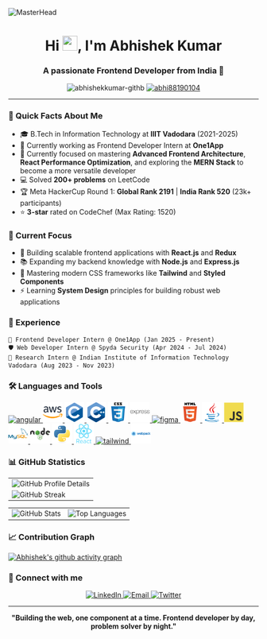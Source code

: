 ![MasterHead]([https://user-images.githubusercontent.com/90236635/232446433-d5540fa2-fe28-4bb8-b929-cdb51fe61336.gif](https://user-images.githubusercontent.com/74038190/212750672-2f3f2b50-c84f-4ed8-a60a-849ae69ff9df.gif))

<h1 align="center">Hi <img src="https://raw.githubusercontent.com/MartinHeinz/MartinHeinz/master/wave.gif" width="30px" height="30px">, I'm Abhishek Kumar</h1>
<h3 align="center">A passionate Frontend Developer from India 🚀</h3>

<p align="center">
    <img src="https://komarev.com/ghpvc/?username=abhishekkumar-githb&label=Profile%20views&color=0e75b6&style=flat" alt="abhishekkumar-githb" />
    <a href="https://twitter.com/abhi88190104" target="blank">
        <img src="https://img.shields.io/twitter/follow/abhi88190104?logo=twitter&style=for-the-badge" alt="abhi88190104" />
    </a>
</p>

---

### 🚀 Quick Facts About Me

- 🎓 B.Tech in Information Technology at **IIIT Vadodara** (2021-2025)
- 💼 Currently working as Frontend Developer Intern at **One1App**
- 🌱 Currently focused on mastering **Advanced Frontend Architecture**, **React Performance Optimization**, and exploring the **MERN Stack** to become a more versatile developer
- 💻 Solved **200+ problems** on LeetCode
- 🏆 Meta HackerCup Round 1: **Global Rank 2191** | **India Rank 520** (23k+ participants)
- ⭐ **3-star** rated on CodeChef (Max Rating: 1520)

### 🎯 Current Focus

- 🔨 Building scalable frontend applications with **React.js** and **Redux**
- 📚 Expanding my backend knowledge with **Node.js** and **Express.js**
- 🎨 Mastering modern CSS frameworks like **Tailwind** and **Styled Components**
- ⚡ Learning **System Design** principles for building robust web applications

### 💼 Experience

```text
🚀 Frontend Developer Intern @ One1App (Jan 2025 - Present)
🛡️ Web Developer Intern @ Spyda Security (Apr 2024 - Jul 2024)
🔬 Research Intern @ Indian Institute of Information Technology Vadodara (Aug 2023 - Nov 2023)
```

### 🛠️ Languages and Tools

<p align="left">
    <a href="https://angular.io" target="_blank" rel="noreferrer">
        <img src="https://angular.io/assets/images/logos/angular/angular.svg" alt="angular" width="40" height="40"/>
    </a>
    <a href="https://aws.amazon.com" target="_blank" rel="noreferrer">
        <img src="https://raw.githubusercontent.com/devicons/devicon/master/icons/amazonwebservices/amazonwebservices-original-wordmark.svg" alt="aws" width="40" height="40"/>
    </a>
    <a href="https://www.cprogramming.com/" target="_blank" rel="noreferrer">
        <img src="https://raw.githubusercontent.com/devicons/devicon/master/icons/c/c-original.svg" alt="c" width="40" height="40"/>
    </a>
    <a href="https://www.w3schools.com/cpp/" target="_blank" rel="noreferrer">
        <img src="https://raw.githubusercontent.com/devicons/devicon/master/icons/cplusplus/cplusplus-original.svg" alt="cplusplus" width="40" height="40"/>
    </a>
    <a href="https://www.w3schools.com/css/" target="_blank" rel="noreferrer">
        <img src="https://raw.githubusercontent.com/devicons/devicon/master/icons/css3/css3-original-wordmark.svg" alt="css3" width="40" height="40"/>
    </a>
    <a href="https://expressjs.com" target="_blank" rel="noreferrer">
        <img src="https://raw.githubusercontent.com/devicons/devicon/master/icons/express/express-original-wordmark.svg" alt="express" width="40" height="40"/>
    </a>
    <a href="https://www.figma.com/" target="_blank" rel="noreferrer">
        <img src="https://www.vectorlogo.zone/logos/figma/figma-icon.svg" alt="figma" width="40" height="40"/>
    </a>
    <a href="https://www.w3.org/html/" target="_blank" rel="noreferrer">
        <img src="https://raw.githubusercontent.com/devicons/devicon/master/icons/html5/html5-original-wordmark.svg" alt="html5" width="40" height="40"/>
    </a>
    <a href="https://www.java.com" target="_blank" rel="noreferrer">
        <img src="https://raw.githubusercontent.com/devicons/devicon/master/icons/java/java-original.svg" alt="java" width="40" height="40"/>
    </a>
    <a href="https://developer.mozilla.org/en-US/docs/Web/JavaScript" target="_blank" rel="noreferrer">
        <img src="https://raw.githubusercontent.com/devicons/devicon/master/icons/javascript/javascript-original.svg" alt="javascript" width="40" height="40"/>
    </a>
    <a href="https://www.mysql.com/" target="_blank" rel="noreferrer">
        <img src="https://raw.githubusercontent.com/devicons/devicon/master/icons/mysql/mysql-original-wordmark.svg" alt="mysql" width="40" height="40"/>
    </a>
    <a href="https://nodejs.org" target="_blank" rel="noreferrer">
        <img src="https://raw.githubusercontent.com/devicons/devicon/master/icons/nodejs/nodejs-original-wordmark.svg" alt="nodejs" width="40" height="40"/>
    </a>
    <a href="https://www.python.org" target="_blank" rel="noreferrer">
        <img src="https://raw.githubusercontent.com/devicons/devicon/master/icons/python/python-original.svg" alt="python" width="40" height="40"/>
    </a>
    <a href="https://reactjs.org/" target="_blank" rel="noreferrer">
        <img src="https://raw.githubusercontent.com/devicons/devicon/master/icons/react/react-original-wordmark.svg" alt="react" width="40" height="40"/>
    </a>
    <a href="https://tailwindcss.com/" target="_blank" rel="noreferrer">
        <img src="https://www.vectorlogo.zone/logos/tailwindcss/tailwindcss-icon.svg" alt="tailwind" width="40" height="40"/>
    </a>
    <a href="https://webpack.js.org" target="_blank" rel="noreferrer">
        <img src="https://raw.githubusercontent.com/devicons/devicon/d00d0969292a6569d45b06d3f350f463a0107b0d/icons/webpack/webpack-original-wordmark.svg" alt="webpack" width="40" height="40"/>
    </a>
</p>

### 📊 GitHub Statistics

<table>
  <tr>
    <td>
      <img src="https://github-profile-summary-cards.vercel.app/api/cards/profile-details?username=abhishekkumar-githb&theme=tokyonight" alt="GitHub Profile Details"/>
    </td>
  </tr>
  <tr>
    <td>
      <img src="https://github-readme-streak-stats.herokuapp.com/?user=abhishekkumar-githb&theme=tokyonight" alt="GitHub Streak"/>
    </td>
  </tr>
</table>

<table>
  <tr>
    <td>
      <img src="https://github-readme-stats.vercel.app/api?username=abhishekkumar-githb&show_icons=true&theme=tokyonight&include_all_commits=true&count_private=true" alt="GitHub Stats"/>
    </td>
    <td>
      <img src="https://github-readme-stats.vercel.app/api/top-langs/?username=abhishekkumar-githb&layout=compact&theme=tokyonight" alt="Top Languages"/>
    </td>
  </tr>
</table>

### 📈 Contribution Graph

[![Abhishek's github activity graph](https://github-readme-activity-graph.vercel.app/graph?username=abhishekkumar-githb&bg_color=1a1b27&color=38bdae&line=70a5fd&point=bf91f3&area=true&hide_border=true)](https://github.com/ashutosh00710/github-readme-activity-graph)

### 🤝 Connect with me

<p align="center">
    <a href="https://linkedin.com/in/abhishekkr18" target="_blank">
        <img src="https://img.shields.io/badge/LinkedIn-0077B5?style=for-the-badge&logo=linkedin&logoColor=white" alt="LinkedIn"/>
    </a>
    <a href="mailto:abhishekiiitv@gmail.com">
        <img src="https://img.shields.io/badge/Gmail-D14836?style=for-the-badge&logo=gmail&logoColor=white" alt="Email"/>
    </a>
    <a href="https://twitter.com/abhi88190104" target="_blank">
        <img src="https://img.shields.io/badge/Twitter-1DA1F2?style=for-the-badge&logo=twitter&logoColor=white" alt="Twitter"/>
    </a>
  
</p>

---

<p align="center">
    <b>"Building the web, one component at a time. Frontend developer by day, problem solver by night."</b>
</p>
